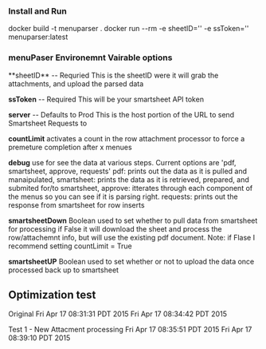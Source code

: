 <h3>Install and Run</h3>
  docker build -t menuparser .
  docker run --rm -e sheetID='<your_sheet_id>' -e ssToken='<your_smartsheet_api_token>' menuparser:latest

<h3>menuPaser Environemnt Vairable options</h3>
  **sheetID** -- Requried
      This is the sheetID were it will grab the attachments, and upload the parsed data
  
  **ssToken** -- Required
      This will be your smartsheet API token

  **server** -- Defaults to Prod
      This is the host portion of the URL to send Smartsheet Requests to
  
  **countLimit**
      activates a count in the row attachment processor to force a premeture completion after x menues
  
  **debug**
      use for see the data at various steps.
      Current options are 'pdf, smartsheet, approve, requests'
        pdf: prints out the data as it is pulled and manaipulated,
        smartsheet: prints the data as it is retrieved, prepared, and submited for/to smartsheet,
        approve: itterates through each component of the menus so you can see if it is parsing right.
        requests: prints out the response from smartsheet for row inserts
  
  **smartsheetDown**
      Boolean used to set whether to pull data from smartsheet for processing
      if False it will download the sheet and process the row/attachemnt info, but will use the existing pdf document.
      Note: if Flase I recommend setting countLimit = True
  
  **smartsheetUP**
      Boolean used to set whether or not to upload the data once processed back up to smartsheet

<h2>Optimization test</h2>
Original
Fri Apr 17 08:31:31 PDT 2015
Fri Apr 17 08:34:42 PDT 2015


Test 1 - New Attacment processing
Fri Apr 17 08:35:51 PDT 2015
Fri Apr 17 08:39:10 PDT 2015
